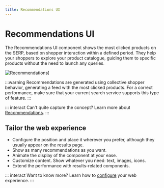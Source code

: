 ```yaml
---
title: Recommendations UI
---
```


# Recommendations UI

The Recommendations UI component shows the most clicked products on the SERP, based on shopper
interaction within a defined period. They help your shoppers to explore your product catalogue,
guiding them to specific products without the need to launch any queries.

<img :src="$withBase('/assets/media/xcomponents_func_recommendations.gif')" alt="Recommendations]">

:::warning Recommendations are generated using collective shopper behavior, generating a feed with
the most clicked products. For a correct performance, make sure that your current search service
supports this type of feature. :::

::: interact Can't quite capture the concept? Learn more about
[Recommendations](../search/recommendations-overview.md). :::

## Tailor the web experience

- Configure the position and place it wherever you prefer, although they usually appear on the
  results page.
- Show as many recommendations as you want.
- Animate the display of the component at your ease.
- Customize content. Show whatever you need: text, images, icons.
- Extend the performance with results-related components.

::: interact Want to know more? Learn how to [configure](/develop-empathy-platform/ui-reference/)
your web experience. :::

[//]: # 'TIP To see Recommendations in action, play with our showcase.'
